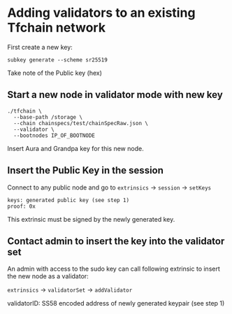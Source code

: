 # Adding validators to an existing Tfchain network

First create a new key:

```
subkey generate --scheme sr25519
```

Take note of the Public key (hex)

## Start a new node in validator mode with new key

```
./tfchain \
  --base-path /storage \
  --chain chainspecs/test/chainSpecRaw.json \
  --validator \
  --bootnodes IP_OF_BOOTNODE
```

Insert Aura and Grandpa key for this new node.

## Insert the Public Key in the session

Connect to any public node and go to `extrinsics` -> `session` -> `setKeys`

```
keys: generated public key (see step 1)
proof: 0x
```

This extrinsic must be signed by the newly generated key.

## Contact admin to insert the key into the validator set

An admin with access to the sudo key can call following extrinsic to insert the new node as a validator:

`extrinsics` -> `validatorSet` -> `addValidator` 

validatorID: SS58 encoded address of newly generated keypair (see step 1)